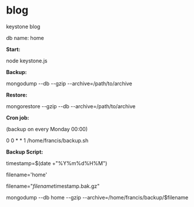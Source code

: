 # blog
keystone blog

db name: home

**Start:**

node keystone.js

**Backup:**

mongodump --db <yourdb> --gzip --archive=/path/to/archive

**Restore:**

mongorestore --gzip --db <yourdb> --archive=/path/to/archive

**Cron job:**

(backup on every Monday 00:00)

0 0 * * 1 /home/francis/backup.sh

**Backup Script:**

timestamp=$(date +"%Y%m%d%H%M")

filename='home'

filename="$filename$timestamp.bak.gz"

mongodump --db home --gzip --archive=/home/francis/backup/$filename